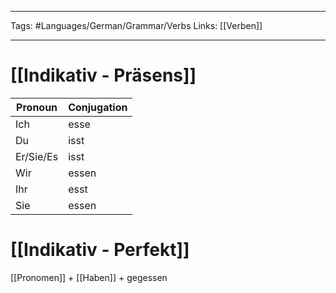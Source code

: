 ___
Tags: #Languages/German/Grammar/Verbs 
Links: [[Verben]]
___
# [[Indikativ - Präsens]]
Pronoun|Conjugation
------------ | ------------
Ich | esse
Du | isst
Er/Sie/Es | isst
Wir | essen
Ihr | esst
Sie | essen


# [[Indikativ - Perfekt]]
[[Pronomen]] + [[Haben]] + gegessen